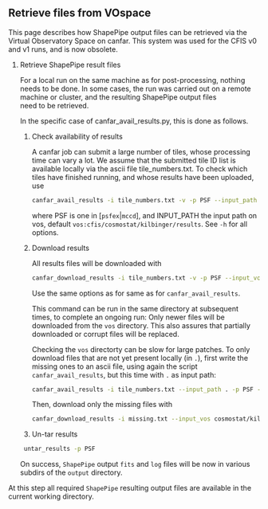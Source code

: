 ## Retrieve files from VOspace

This page describes how ShapePipe output files can be retrieved via the Virtual Observatory Space
on canfar. This system was used for the CFIS v0 and v1 runs, and is now obsolete.

1. Retrieve ShapePipe result files 

   For a local run on the same machine as for post-processing, nothing needs to be done. In some cases, the run was carried out on a remote machine or cluster, and the resulting ShapePipe output files  
  need to be retrieved.

   In the specific case of canfar_avail_results.py, this is done as follows.

   1. Check availability of results  

      A canfar job can submit a large number of tiles, whose processing time can vary a lot. We assume that the submitted tile ID list is available locally via the ascii file tile_numbers.txt. To check 
      which tiles have finished running, and whose results have been uploaded, use 
      ```bash
      canfar_avail_results -i tile_numbers.txt -v -p PSF --input_path INPUT_PATH
      ```
      where PSF is one in [`psfex`|`mccd`], and INPUT_PATH the input path on vos, default `vos:cfis/cosmostat/kilbinger/results`.
      See `-h` for all options.

   2. Download results

      All results files will be downloaded with
      ```bash
      canfar_download_results -i tile_numbers.txt -v -p PSF --input_vos INPUT_VOS
      ```
      Use the same options as for same as for `canfar_avail_results`.
      
      This command can be run in the same directory at subsequent times, to complete an ongoing run: Only newer files will be downloaded
      from the `vos` directory. This also assures that partially downloaded or corrupt files will be replaced.

      Checking the `vos` directorty can be slow for large patches.
      To only download files that are not yet present locally (in `.`), first write the missing ones to an ascii file, using again the
      script `canfar_avail_results`, but this time with `.` as input path:
      ```bash
      canfar_avail_results -i tile_numbers.txt --input_path . -p PSF -v -o missing.txt
      ```
      Then, download only the missing files with
      ```bash
      canfar_download_results -i missing.txt --input_vos cosmostat/kilbinger/results_mccd_oc2 -p mccd -v
      ```

   3. Un-tar results
     ```bash
      untar_results -p PSF
      ```
      On success, `ShapePipe` output `fits` and `log` files will be now in various subdirs of the `output` directory.

At this step all required `ShapePipe` resulting output files are available in the current working directory.
